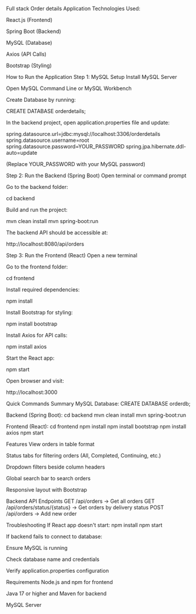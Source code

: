 Full stack Order details  Application
Technologies Used:

React.js (Frontend)

Spring Boot (Backend)

MySQL (Database)

Axios (API Calls)

Bootstrap (Styling)

How to Run the Application
Step 1: MySQL Setup
Install MySQL Server

Open MySQL Command Line or MySQL Workbench

Create Database by running:

CREATE DATABASE orderdetails;

In the backend project, open application.properties file and update:

spring.datasource.url=jdbc:mysql://localhost:3306/orderdetails
spring.datasource.username=root
spring.datasource.password=YOUR_PASSWORD
spring.jpa.hibernate.ddl-auto=update

(Replace YOUR_PASSWORD with your MySQL password)

Step 2: Run the Backend (Spring Boot)
Open terminal or command prompt

Go to the backend folder:

cd backend

Build and run the project:

mvn clean install
mvn spring-boot:run

The backend API should be accessible at:

http://localhost:8080/api/orders

Step 3: Run the Frontend (React)
Open a new terminal

Go to the frontend folder:

cd frontend

Install required dependencies:

npm install

Install Bootstrap for styling:

npm install bootstrap

Install Axios for API calls:

npm install axios

Start the React app:

npm start

Open browser and visit:

http://localhost:3000

Quick Commands Summary
MySQL Database:
CREATE DATABASE orderdb;

Backend (Spring Boot):
cd backend
mvn clean install
mvn spring-boot:run

Frontend (React):
cd frontend
npm install
npm install bootstrap
npm install axios
npm start

Features
View orders in table format

Status tabs for filtering orders (All, Completed, Continuing, etc.)

Dropdown filters beside column headers

Global search bar to search orders

Responsive layout with Bootstrap

Backend API Endpoints
GET /api/orders -> Get all orders
GET /api/orders/status/{status} -> Get orders by delivery status
POST /api/orders -> Add new order

Troubleshooting
If React app doesn't start:
npm install
npm start

If backend fails to connect to database:

Ensure MySQL is running

Check database name and credentials

Verify application.properties configuration

Requirements
Node.js and npm for frontend

Java 17 or higher and Maven for backend

MySQL Server

